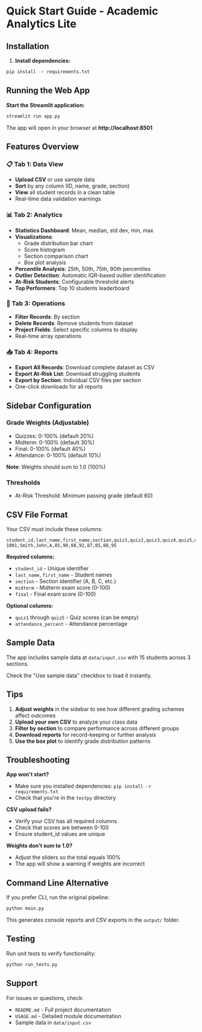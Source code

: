 # Quick Start Guide - Academic Analytics Lite

## Installation

1. **Install dependencies:**
```bash
pip install -r requirements.txt
```

## Running the Web App

**Start the Streamlit application:**
```bash
streamlit run app.py
```

The app will open in your browser at **http://localhost:8501**

## Features Overview

### 📋 Tab 1: Data View
- **Upload CSV** or use sample data
- **Sort** by any column (ID, name, grade, section)
- **View** all student records in a clean table
- Real-time data validation warnings

### 📊 Tab 2: Analytics
- **Statistics Dashboard**: Mean, median, std dev, min, max
- **Visualizations**:
  - Grade distribution bar chart
  - Score histogram
  - Section comparison chart
  - Box plot analysis
- **Percentile Analysis**: 25th, 50th, 75th, 90th percentiles
- **Outlier Detection**: Automatic IQR-based outlier identification
- **At-Risk Students**: Configurable threshold alerts
- **Top Performers**: Top 10 students leaderboard

### 🔧 Tab 3: Operations
- **Filter Records**: By section
- **Delete Records**: Remove students from dataset
- **Project Fields**: Select specific columns to display
- Real-time array operations

### 📥 Tab 4: Reports
- **Export All Records**: Download complete dataset as CSV
- **Export At-Risk List**: Download struggling students
- **Export by Section**: Individual CSV files per section
- One-click downloads for all reports

## Sidebar Configuration

### Grade Weights (Adjustable)
- Quizzes: 0-100% (default 20%)
- Midterm: 0-100% (default 30%)
- Final: 0-100% (default 40%)
- Attendance: 0-100% (default 10%)

**Note**: Weights should sum to 1.0 (100%)

### Thresholds
- At-Risk Threshold: Minimum passing grade (default 60)

## CSV File Format

Your CSV must include these columns:

```csv
student_id,last_name,first_name,section,quiz1,quiz2,quiz3,quiz4,quiz5,midterm,final,attendance_percent
1001,Smith,John,A,85,90,88,92,87,85,88,95
```

**Required columns:**
- `student_id` - Unique identifier
- `last_name`, `first_name` - Student names
- `section` - Section identifier (A, B, C, etc.)
- `midterm` - Midterm exam score (0-100)
- `final` - Final exam score (0-100)

**Optional columns:**
- `quiz1` through `quiz5` - Quiz scores (can be empty)
- `attendance_percent` - Attendance percentage

## Sample Data

The app includes sample data at `data/input.csv` with 15 students across 3 sections.

Check the "Use sample data" checkbox to load it instantly.

## Tips

1. **Adjust weights** in the sidebar to see how different grading schemes affect outcomes
2. **Upload your own CSV** to analyze your class data
3. **Filter by section** to compare performance across different groups
4. **Download reports** for record-keeping or further analysis
5. **Use the box plot** to identify grade distribution patterns

## Troubleshooting

**App won't start?**
- Make sure you installed dependencies: `pip install -r requirements.txt`
- Check that you're in the `testpy` directory

**CSV upload fails?**
- Verify your CSV has all required columns
- Check that scores are between 0-100
- Ensure student_id values are unique

**Weights don't sum to 1.0?**
- Adjust the sliders so the total equals 100%
- The app will show a warning if weights are incorrect

## Command Line Alternative

If you prefer CLI, run the original pipeline:
```bash
python main.py
```

This generates console reports and CSV exports in the `output/` folder.

## Testing

Run unit tests to verify functionality:
```bash
python run_tests.py
```

## Support

For issues or questions, check:
- `README.md` - Full project documentation
- `USAGE.md` - Detailed module documentation
- Sample data in `data/input.csv`
